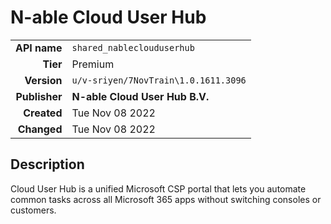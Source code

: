 # N-able Cloud User Hub
| | |
|-:|-|
|**API name**|`shared_nableclouduserhub`|
|**Tier**|Premium|
|**Version**|`u/v-sriyen/7NovTrain\1.0.1611.3096`|
|**Publisher**|**N-able Cloud User Hub B.V.**|
|**Created**|Tue Nov 08 2022|
|**Changed**|Tue Nov 08 2022|

## Description
Cloud User Hub is a unified Microsoft CSP portal that lets you automate common tasks across all Microsoft 365 apps without switching consoles or customers.
